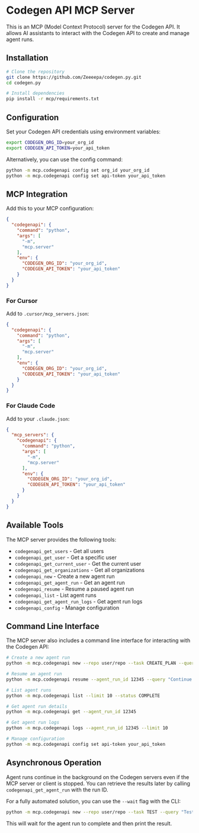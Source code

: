 # Codegen API MCP Server

This is an MCP (Model Context Protocol) server for the Codegen API. It allows AI assistants to interact with the Codegen API to create and manage agent runs.

## Installation

```bash
# Clone the repository
git clone https://github.com/Zeeeepa/codegen.py.git
cd codegen.py

# Install dependencies
pip install -r mcp/requirements.txt
```

## Configuration

Set your Codegen API credentials using environment variables:

```bash
export CODEGEN_ORG_ID=your_org_id
export CODEGEN_API_TOKEN=your_api_token
```

Alternatively, you can use the config command:

```bash
python -m mcp.codegenapi config set org_id your_org_id
python -m mcp.codegenapi config set api-token your_api_token
```

## MCP Integration

Add this to your MCP configuration:

```json
{
  "codegenapi": {
    "command": "python",
    "args": [
      "-m",
      "mcp.server"
    ],
    "env": {
      "CODEGEN_ORG_ID": "your_org_id",
      "CODEGEN_API_TOKEN": "your_api_token"
    }
  }
}
```

### For Cursor

Add to `.cursor/mcp_servers.json`:

```json
{
  "codegenapi": {
    "command": "python",
    "args": [
      "-m",
      "mcp.server"
    ],
    "env": {
      "CODEGEN_ORG_ID": "your_org_id",
      "CODEGEN_API_TOKEN": "your_api_token"
    }
  }
}
```

### For Claude Code

Add to your `.claude.json`:

```json
{
  "mcp_servers": {
    "codegenapi": {
      "command": "python",
      "args": [
        "-m",
        "mcp.server"
      ],
      "env": {
        "CODEGEN_ORG_ID": "your_org_id",
        "CODEGEN_API_TOKEN": "your_api_token"
      }
    }
  }
}
```

## Available Tools

The MCP server provides the following tools:

- `codegenapi_get_users` - Get all users
- `codegenapi_get_user` - Get a specific user
- `codegenapi_get_current_user` - Get the current user
- `codegenapi_get_organizations` - Get all organizations
- `codegenapi_new` - Create a new agent run
- `codegenapi_get_agent_run` - Get an agent run
- `codegenapi_resume` - Resume a paused agent run
- `codegenapi_list` - List agent runs
- `codegenapi_get_agent_run_logs` - Get agent run logs
- `codegenapi_config` - Manage configuration

## Command Line Interface

The MCP server also includes a command line interface for interacting with the Codegen API:

```bash
# Create a new agent run
python -m mcp.codegenapi new --repo user/repo --task CREATE_PLAN --query "Create a plan"

# Resume an agent run
python -m mcp.codegenapi resume --agent_run_id 12345 --query "Continue analysis"

# List agent runs
python -m mcp.codegenapi list --limit 10 --status COMPLETE

# Get agent run details
python -m mcp.codegenapi get --agent_run_id 12345

# Get agent run logs
python -m mcp.codegenapi logs --agent_run_id 12345 --limit 10

# Manage configuration
python -m mcp.codegenapi config set api-token your_api_token
```

## Asynchronous Operation

Agent runs continue in the background on the Codegen servers even if the MCP server or client is stopped. You can retrieve the results later by calling `codegenapi_get_agent_run` with the run ID.

For a fully automated solution, you can use the `--wait` flag with the CLI:

```bash
python -m mcp.codegenapi new --repo user/repo --task TEST --query "Test" --wait
```

This will wait for the agent run to complete and then print the result.

